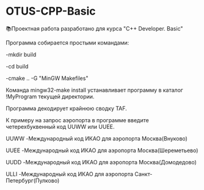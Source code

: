 # OTUS-CPP-Basic
📚Проектная работа разработано для курса "C++ Developer. Basic"

Программа собирается простыми командами:

-mkdir build

-cd build

-cmake .. -G "MinGW Makefiles"

Команда mingw32-make install устанавливает программу в каталог !MyProgram текущей директории.


Программа декодирует крайнюю сводку TAF.

К примеру на запрос аэропорта в программе введите четерехбуквенный код UUWW или UUEE.

UUWW  -Международный код ИКАО для аэропорта Москва(Внуково)

UUEE  -Международный код ИКАО для аэропорта Москва(Шереметьево)

UUDD  -Международный код ИКАО для аэропорта Москва(Домодедово)

ULLI  -Международный код ИКАО для аэропорта Санкт-Петербург(Пулково)
